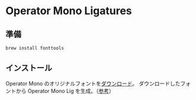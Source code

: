 # Operator Mono Ligatures

## 準備

```sh
brew install fonttools
```

## インストール

Operator Mono のオリジナルフォントを[ダウンロード](https://github.com/festackcode/dev-fonts)。
ダウンロードしたフォントから Operator Mono Lig を生成。（[参考](https://github.com/kiliman/operator-mono-lig)）

